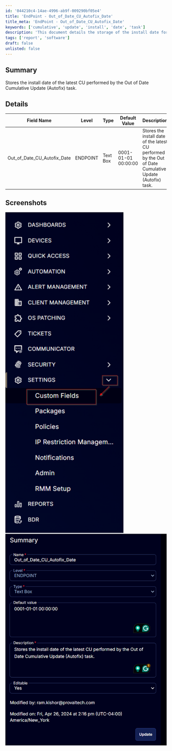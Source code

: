 ```yaml
---
id: '044210c4-14ae-4996-ab9f-009290bf05e4'
title: 'EndPoint - Out_of_Date_CU_Autofix_Date'
title_meta: 'EndPoint - Out_of_Date_CU_Autofix_Date'
keywords: ['cumulative', 'update', 'install', 'date', 'task']
description: 'This document details the storage of the install date for the latest cumulative update performed by the Out of Date Cumulative Update (Autofix) task. It includes a table describing the relevant field properties and two screenshots for reference.'
tags: ['report', 'software']
draft: false
unlisted: false
---
```


## Summary

Stores the install date of the latest CU performed by the Out of Date Cumulative Update (Autofix) task.

## Details

| Field Name                      | Level    | Type      | Default Value         | Description                                                                 | Editable |
|---------------------------------|----------|-----------|-----------------------|-----------------------------------------------------------------------------|----------|
| Out_of_Date_CU_Autofix_Date    | ENDPOINT | Text Box  | 0001-01-01 00:00:00  | Stores the install date of the latest CU performed by the Out of Date Cumulative Update (Autofix) task. | Yes      |

## Screenshots

![Screenshot 1](../../../static/img/EndPoint---Out_of_Date_CU_Autofix_Date/image_1.png)  
![Screenshot 2](../../../static/img/EndPoint---Out_of_Date_CU_Autofix_Date/image_2.png)  



